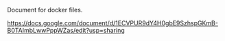 Document for docker files.

https://docs.google.com/document/d/1ECVPUR9dY4H0gbE9SzhspGKmB-B0TAImbLwwPppWZas/edit?usp=sharing
